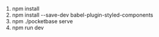 1. npm install
2. npm install --save-dev babel-plugin-styled-components
3. npm ./pocketbase serve
4. npm run dev
